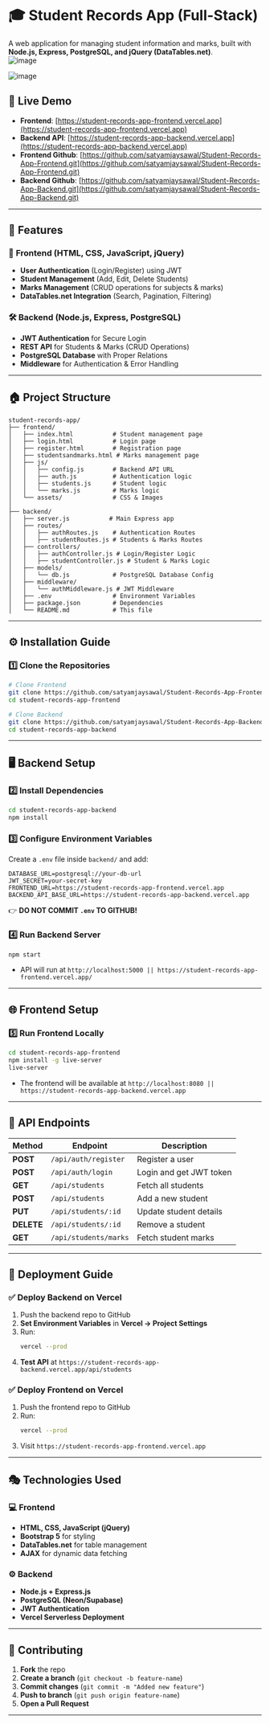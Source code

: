 # 🎓 Student Records App (Full-Stack)

A web application for managing student information and marks, built with **Node.js, Express, PostgreSQL, and jQuery (DataTables.net)**.  
![image](https://github.com/user-attachments/assets/705cc219-6d3a-4c10-801d-d4825dbf2a5f)

![image](https://github.com/user-attachments/assets/e7637026-fc43-4375-939e-139ac2c1f379)

## 🚀 Live Demo
- **Frontend**: [https://student-records-app-frontend.vercel.app](https://student-records-app-frontend.vercel.app)  
- **Backend API**: [https://student-records-app-backend.vercel.app](https://student-records-app-backend.vercel.app)  
- **Frontend Github**: [https://github.com/satyamjaysawal/Student-Records-App-Frontend.git](https://github.com/satyamjaysawal/Student-Records-App-Frontend.git)
- **Backend Github**: [https://github.com/satyamjaysawal/Student-Records-App-Backend.git](https://github.com/satyamjaysawal/Student-Records-App-Backend.git)


---

## 📌 Features
### 🎯 **Frontend (HTML, CSS, JavaScript, jQuery)**
- **User Authentication** (Login/Register) using JWT  
- **Student Management** (Add, Edit, Delete Students)  
- **Marks Management** (CRUD operations for subjects & marks)  
- **DataTables.net Integration** (Search, Pagination, Filtering)  

### 🛠 **Backend (Node.js, Express, PostgreSQL)**
- **JWT Authentication** for Secure Login  
- **REST API** for Students & Marks (CRUD Operations)  
- **PostgreSQL Database** with Proper Relations  
- **Middleware** for Authentication & Error Handling  

---

## 🏠 **Project Structure**
```
student-records-app/
├── frontend/
│   ├── index.html           # Student management page
│   ├── login.html           # Login page
│   ├── register.html        # Registration page
│   ├── studentsandmarks.html # Marks management page
│   ├── js/
│   │   ├── config.js        # Backend API URL
│   │   ├── auth.js          # Authentication logic
│   │   ├── students.js      # Student logic
│   │   └── marks.js         # Marks logic
│   └── assets/              # CSS & Images
│
├── backend/
│   ├── server.js           # Main Express app
│   ├── routes/
│   │   ├── authRoutes.js    # Authentication Routes
│   │   ├── studentRoutes.js # Students & Marks Routes
│   ├── controllers/
│   │   ├── authController.js # Login/Register Logic
│   │   ├── studentController.js # Student & Marks Logic
│   ├── models/
│   │   └── db.js            # PostgreSQL Database Config
│   ├── middleware/
│   │   └── authMiddleware.js # JWT Middleware
│   ├── .env                 # Environment Variables
│   ├── package.json         # Dependencies
│   └── README.md            # This file
```

---

## ⚙️ **Installation Guide**
### 1️⃣ **Clone the Repositories**
```bash
# Clone Frontend
git clone https://github.com/satyamjaysawal/Student-Records-App-Frontend.git
cd student-records-app-frontend

# Clone Backend
git clone https://github.com/satyamjaysawal/Student-Records-App-Backend.git
cd student-records-app-backend
```

---

## 🖥 **Backend Setup**
### 2️⃣ **Install Dependencies**
```bash
cd student-records-app-backend
npm install
```

### 3️⃣ **Configure Environment Variables**
Create a `.env` file inside `backend/` and add:
```
DATABASE_URL=postgresql://your-db-url
JWT_SECRET=your-secret-key
FRONTEND_URL=https://student-records-app-frontend.vercel.app
BACKEND_API_BASE_URL=https://student-records-app-backend.vercel.app
```
👉 **DO NOT COMMIT `.env` TO GITHUB!**  

### 4️⃣ **Run Backend Server**
```bash
npm start
```
- API will run at `http://localhost:5000 || https://student-records-app-frontend.vercel.app/`  

---

## 🌐 **Frontend Setup**
### 5️⃣ **Run Frontend Locally**
```bash
cd student-records-app-frontend
npm install -g live-server
live-server
```
- The frontend will be available at `http://localhost:8080 || https://student-records-app-backend.vercel.app`

---

## 🔗 **API Endpoints**
| Method | Endpoint | Description |
|--------|---------|-------------|
| **POST** | `/api/auth/register` | Register a user |
| **POST** | `/api/auth/login` | Login and get JWT token |
| **GET** | `/api/students` | Fetch all students |
| **POST** | `/api/students` | Add a new student |
| **PUT** | `/api/students/:id` | Update student details |
| **DELETE** | `/api/students/:id` | Remove a student |
| **GET** | `/api/students/marks` | Fetch student marks |

---

## 🚀 **Deployment Guide**
### ✅ **Deploy Backend on Vercel**
1. Push the backend repo to GitHub
2. **Set Environment Variables** in **Vercel → Project Settings**
3. Run:
   ```bash
   vercel --prod
   ```
4. **Test API** at `https://student-records-app-backend.vercel.app/api/students`

### ✅ **Deploy Frontend on Vercel**
1. Push the frontend repo to GitHub
2. Run:
   ```bash
   vercel --prod
   ```
3. Visit `https://student-records-app-frontend.vercel.app`

---

## 🎭 **Technologies Used**
### 💻 **Frontend**
- **HTML, CSS, JavaScript (jQuery)**
- **Bootstrap 5** for styling
- **DataTables.net** for table management
- **AJAX** for dynamic data fetching

### ⚙️ **Backend**
- **Node.js + Express.js**
- **PostgreSQL (Neon/Supabase)**
- **JWT Authentication**
- **Vercel Serverless Deployment**

---

## 🤝 **Contributing**
1. **Fork** the repo  
2. **Create a branch** (`git checkout -b feature-name`)  
3. **Commit changes** (`git commit -m "Added new feature"`)  
4. **Push to branch** (`git push origin feature-name`)  
5. **Open a Pull Request**  

---

